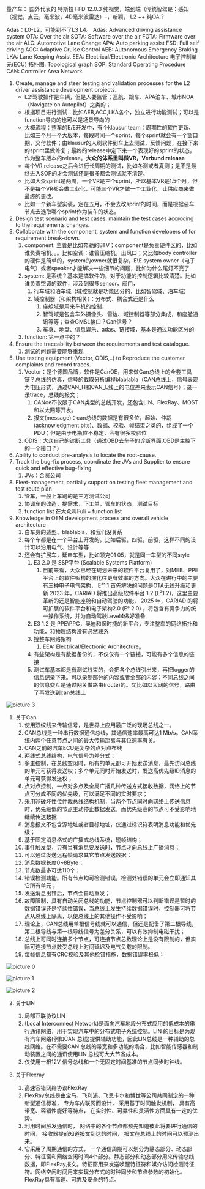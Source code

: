 量产车：
国外代表的 特斯拉 FFD 12.0.3 纯视觉，端到端（传统智驾是：感知（视觉，点云，毫米波，4D毫米波雷达）-，新颖，
L2 ++
纯OA？

Adas：L0-L2，可能到不了L3 L4。
Adas: Advanced driving assistance system
OTA: Over the air
SOTA: Software over the air
FOTA: Firmware over the air
ALC: Automotive Lane Change
APA: Auto parking assist
FSD: Full self driving
ACC: Adaptive Cruise Control
AEB: Autonomous Emergency Braking
LKA: Lane Keeping Assist
EEA: Electrical/Electronic Architecture
电子控制单元(ECU)
拓扑图: Topological graph
SOP: Standard Operating Procedure
CAN: Controller Area Network

1. Create, manage and steer testing and validation processes for the L2 driver assistance development projects.
   - L2:驾驶操作是车辆，但是人要监管；巡航、跟车、APA泊车、城市NOA（Navigate on Autopilot）之类的；
   - 根据项目进行测试：比如AEB,ACC,LKA各个，独立进行功能测试；可以是function导向的也可以是场景导向的
   - 大概流程：整车的E/E开发中，有个klausur team：周期性的软件更新、比如三个月一个大版本，每段时间一个sprint，每个sprint就会有一个窗口期，交付软件；由klausur的人刷软件到车上去测试，反馈问题，在接下来的sprint里做修复；最终的release中定下来一个表现好的sprint的状态，作为整车版本的release。**大众的体系里叫做VR，Verbund release**
   - 每个VR release之后会进行长周期的测试，比如冬测或者夏测；是不是最终进入SOP的才会测试还是很多都会测试就不清楚。
   - 比如大众sprint是两周，一个VR是三个sprint，所以基本VR是1.5个月，但不是每个VR都会做工业化，可能三个VR才做一个工业化，让供应商来做最终的更改。
   - 比如一个新车型实装，定在五月，不会去改sprint的时间，而是根据装车节点去选取哪个sprint作为装车的状态。
2. Design test scenario and test cases, maintain the test cases accroding to the requirements changes.
3. Collaborate with the component, system and function developers of for requirement break-down.
   1. component: 主管是比如奔驰的BTV；component是负责硬件区的，比如谁负责相机。。。比如空调：谁管压缩机，出风口；又比如body controller的硬件是简单的，system的owner就很复杂，E\E system owner（电子电气）或者speaker才能解决一些细节的问题，比如为什么尾灯不亮了
   2. system: 是系统？基本是搞软件的，对于功能的控制逻辑比较清楚。比如谁负责空调的软件，涉及到很多sensor，阀门，
      1. 行车域和泊车域（域控制就是功能区分的，比如智驾域、泊车域）
      2. 域控制器（和架构相关）：分布式、耦合式还是什么
         1. 座舱域是用来车机的控制，
         2. 智驾域是包含车外摄像头、雷达、域控制器等部分集成，和座舱通讯等等；查查GMSL接口？Can信号？
         3. 车身、地盘、信息娱乐、adas、链接域，基本是通过功能区分的
   3. function: 第一点中的？
4. Ensure the traceability between the requirements and test catalogue.
   1. 测试的问题需要能够重现
5. Use testing equipment (Vector, ODIS,..) to Reproduce the customer complaints and record traces.
   1. Vector：是个德国品牌，软件是CanOE，用来做Can总线上的全套工具链？总线的仿真，信号的截取分析编程blablabla（CAN总线上，信号表现为电压形式，通过CAN_H和CAN_L线上的电位差来表示CAN信号）；录一录trace，总线的报文；
      1. CANoe不仅限于CAN类型的总线开发，还包含LIN、FlexRay、MOST和以太网等开发。
      2. 报文(message)：can总线的数据是有很多位，起始、仲裁(acknowledgment bits)、数据、校验、帧结束之类的，组成了一个PDU；但是由于电瓶位不稳定，会有很多校验位
   2. ODIS：大众自己的诊断工具（通过OBD去车子的诊断界面,OBD是主控下的一个接口？）
6. Ability to conduct pre-analysis to locate the root-cause.
7. Track the bug-fix process, coordinate the JVs and Supplier to ensure quick and effective bug-fixing
   1. JVs：合资公司
8. Fleet-management, partially support on testing fleet management and test route plan
   1. 管车，一般上车跑的是三方测试公司
   2. 协调车的改造，提需求，下工单，管车的状态，测试目标
   3. function list 在大众叫Fuli = function list
9.  Knowledge in OEM development process and overall vehicle architecture
    1.  白车身的造型、blablabla，和我们没关系
    2.  每个车都是在一个平台上开发的，比如后驱，四驱，前驱，这样不同的设计可以沿用电气、设计等等
    3.  还会有扩展车，延申车型，比如领克01 05，就是同一车型的不同style
        1.  E3 2.0 是 SSP平台 (Scalable Systems Platform)
            1.  目前来看，大众已经在规划未来的软件平台复用了，对MEB、PPE平台上的软件架构的演化往更有效率的方向。大众在进行中的主要有三种电子电气架构，
              E³1.1 首先解决的问题是OTA无线升级和更新
              2023 年，CARIAD 将推出高级软件平台 1.2 (E³1.2)，这里主要革新的还是智能座舱和自动驾驶的功能，
              2025 年，CARIAD 的将可扩展的软件平台和电子架构2.0 (E³ 2.0) ，将包含有竞争力的统一操作系统，并为自动驾驶Level4做好准备
        2.  E3 1.2 是 PPE\PPC，奥迪和保时捷的新平台，专注整车的网络拓扑和功能，和物理结构没有必然联系
        3.  搜整车网络架构
            1.  EEA: Electrical/Electronic Architecture。
        4.  有些架构是有数据备份的，不仅仅有一个链接，可能有多个信息的链接
        5.  测试车基本都是有测试线束的，会把各个总线引出来，再把logger的信息记录下来。可以录制部分的内容或者全部的内容；不同总线之间的信息交互是通过网关做路由(route)的。又比如以太网的信号，路由了再发送到can总线上

![picture 3](images/d595d2a978d5850b9dbc5bd33b5a370170151b286c420d4ae5329fc3a3a23319.png)  


1. 关于Can
   1. 使用双绞线来传输信号，是世界上应用最广泛的现场总线之一。
   2. CAN总线是一种串行数据通信总线，其通信速率最高可达1 Mb/s。CAN系统内两个任意节点之间的最大传输距离与其位速率有关。
   3. CAN之前的汽车ECU是复杂的点对点布线
   4. 两线式总线结构，电气信号为差分式；
   5. 多主控制，在总线空闲时，所有的单元都可开始发送消息，最先访问总线的单元可获得发送权；多个单元同时开始发送时，发送高优先级ID消息的单元可获得发送权；
   6. 点对点控制，一点对多点及全局广播几种传送方式接收数据，网络上的节点可分成不同的优先级，可以满足不同的实时要求；
   7. 采用非破坏性位仲裁总线结构机制，当两个节点同时向网络上传送信息时，优先级低的节点主动停止数据发送，而优先级高的节点可不受影响地继续传送数据
   8. 消息报文不包含源地址或者目标地址，仅通过标识符表明消息功能和优先级；
   9. 基于固定消息格式的广播式总线系统，短帧结构；
   10. 事件触发型，只有当有消息要发送时，节点才向总线上广播消息；
   11. 可以通过发送远程帧请求其它节点发送数据；
   12. 消息数据长度0~8Byte；
   13. 节点数最多可达110个；
   14. 错误检测功能。所有节点均可检测错误，检测处错误的单元会立即通知其它所有单元；
   15. 发送消息出错后，节点会自动重发；
   16. 故障限制，具有自动关闭总线的功能，节点控制器可以判断错误是暂时的数据错误还是持续性错误，当总线上发生持续数据错误时，控制器可将节点从总线上隔离，以使总线上的其他操作不受影响；
   17. 理论上，CAN总线用单根信号线就可以通信，但还是配备了第二根导线，第二根导线与第一根导线信号为差分关系，可以有效抑制电磁干扰；
   18. 总线上可同时连接多个节点，可连接节点总数理论上是没有限制的，但实际可连接节点数受总线上时间延迟及电气负载的限制。
   19. 每帧信息都有CRC校验及其他检错措施，数据错误率极低；

![picture 0](images/9bb3617efb0690e345a283de37cb05a3696f61bab8869757576b1c477c10a9c9.png)  

![picture 1](images/7a7d9e5f48616eb4211e714e80b4c500f019590aac404c1880b4b92b2b583b8a.png)  

![picture 2](images/433e1cf1404f4b9eda83a47c2e8ce71731fe69667bb8797e944fe6eb97c840f9.png)  


2. 关于LIN
   1. 局部互联协议LIN
   2. (Local Interconnect Network)是面向汽车地段分布式应用的低成本的串行通讯网络，用于实现汽车中的分布式电子系统控制。LIN 的目标是为现有汽车网络(例如CAN 总线)提供辅助功能，因此LIN总线是一种辅助的总线网络。在不需要CAN 总线的带宽和多功能的场合，比如智能传感器和制动装置之间的通讯使用LIN 总线可大大节省成本。
   3. 仅使用一根12V 信号总线和一个无固定时间基准的节点同步时钟线。

3. 关于Flexray
   1. 高速容错网络协议FlexRay
   2. FlexRay总线是由宝马、飞利浦、飞思卡尔和博世等公司共同制定的一种新型通信标准， 专为车内联网而设计， 采用基于时间触发机制， 具有高带宽、容错性能好等特点， 在实时性、可靠性和灵活性方面具有一定的优势。
   3. 利用时间触发通信时， 网络中的各个节点都预先知道彼此将要进行通信的时间， 接收器提前知道报文到达的时间， 报文在总线上的时间可以预测出来。
   4. 它采用了周期通信的方式， 一个通信周期可以划分为静态部分、动态部分、特征窗和网络空闲时间4个部分。静态部分和动态部分用来传输总线数据，即FlexRay报文。特征窗用来发送唤醒特征符和媒介访问检测特征符。网络空闲时间用来实现分布式的时钟同步和节点参数的初始化。FlexRay具有高速、可靠及安全的特点。